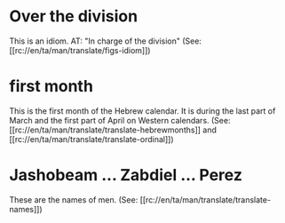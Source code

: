 # Over the division

This is an idiom. AT: "In charge of the division" (See: [[rc://en/ta/man/translate/figs-idiom]])

# first month

This is the first month of the Hebrew calendar. It is during the last part of March and the first part of April on Western calendars. (See: [[rc://en/ta/man/translate/translate-hebrewmonths]] and [[rc://en/ta/man/translate/translate-ordinal]])

# Jashobeam ... Zabdiel ... Perez

These are the names of men. (See: [[rc://en/ta/man/translate/translate-names]])

